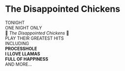 # The Disappointed Chickens
TONIGHT  
ONE NIGHT ONLY  
:musical_note: *The Disappointed Chickens* :musical_note:  
PLAY THEIR GREATEST HITS  
INCLUDING  
**PROCESSHOLE**  
**I LLOVE LLAMAS**  
**FULL OF HAPPINESS**  
AND MORE...  
